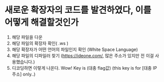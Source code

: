 # 새로운 확장자의 코드를 발견하였다, 이를 어떻게 해결할것인가
1. 해당 파일을 다운
2. 해당 파일의 확장자 확인( .ws )
3. 해당 확장자가 어떤 언어의 파일인지 확인 (White Space Language)
4. 해당 파일의 디파일러 찾기 (https://ideone.com/, 많은 주소가 있지만 전 이걸 사용했습니다.)
5. 디코딩하면 이렇게 나온다. 
Wow! Key is (대충 flag값) (this key is for [대충 IP주소] only..)